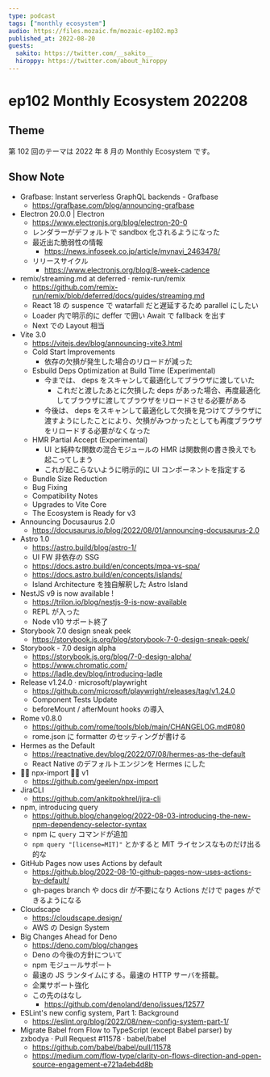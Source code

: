 ```yaml
---
type: podcast
tags: ["monthly ecosystem"]
audio: https://files.mozaic.fm/mozaic-ep102.mp3
published_at: 2022-08-20
guests:
  sakito: https://twitter.com/__sakito__
  hiroppy: https://twitter.com/about_hiroppy
---
```


# ep102 Monthly Ecosystem 202208

## Theme

第 102 回のテーマは 2022 年 8 月の Monthly Ecosystem です。

## Show Note

- Grafbase: Instant serverless GraphQL backends - Grafbase
  - https://grafbase.com/blog/announcing-grafbase
- Electron 20.0.0 | Electron
  - https://www.electronjs.org/blog/electron-20-0
  - レンダラーがデフォルトで sandbox 化されるようになった
  - 最近出た脆弱性の情報
    - https://news.infoseek.co.jp/article/mynavi_2463478/
  - リリースサイクル
    - https://www.electronjs.org/blog/8-week-cadence
- remix/streaming.md at deferred · remix-run/remix
  - https://github.com/remix-run/remix/blob/deferred/docs/guides/streaming.md
  - React 18 の suspence で watarfall だと遅延するため parallel にしたい
  - Loader 内で明示的に deffer で囲い Await で fallback を出す
  - Next での Layout 相当
- Vite 3.0
  - https://vitejs.dev/blog/announcing-vite3.html
  - Cold Start Improvements
    - 依存の欠損が発生した場合のリロードが減った
  - Esbuild Deps Optimization at Build Time (Experimental)
    - 今までは、 deps をスキャンして最適化してブラウザに渡していた
      - これだと渡したあとに欠損した deps があった場合、再度最適化してブラウザに渡してブラウザをリロードさせる必要がある
    - 今後は、 deps をスキャンして最適化して欠損を見つけてブラウザに渡すようにしたことにより、欠損がみつかったとしても再度ブラウザをリロードする必要がなくなった
  - HMR Partial Accept (Experimental)
    - UI と純粋な関数の混合モジュールの HMR は関数側の書き換えでも起こってしまう
    - これが起こらないように明示的に UI コンポーネントを指定する
  - Bundle Size Reduction
  - Bug Fixing
  - Compatibility Notes
  - Upgrades to Vite Core
  - The Ecosystem is Ready for v3
- Announcing Docusaurus 2.0
  - https://docusaurus.io/blog/2022/08/01/announcing-docusaurus-2.0
- Astro 1.0
  - https://astro.build/blog/astro-1/
  - UI FW 非依存の SSG
  - https://docs.astro.build/en/concepts/mpa-vs-spa/
  - https://docs.astro.build/en/concepts/islands/
  - Island Architecture を独自解釈した Astro Island
- NestJS v9 is now available !
  - https://trilon.io/blog/nestjs-9-is-now-available
  - REPL が入った
  - Node v10 サポート終了
- Storybook 7.0 design sneak peek
  - https://storybook.js.org/blog/storybook-7-0-design-sneak-peek/
- Storybook - 7.0 design alpha
  - https://storybook.js.org/blog/7-0-design-alpha/
  - https://www.chromatic.com/
  - https://ladle.dev/blog/introducing-ladle
- Release v1.24.0 · microsoft/playwright
  - https://github.com/microsoft/playwright/releases/tag/v1.24.0
  - Component Tests Update
  - beforeMount / afterMount hooks の導入
- Rome v0.8.0
  - https://github.com/rome/tools/blob/main/CHANGELOG.md#080
  - rome.json に formatter のセッティングが書ける
- Hermes as the Default
  - https://reactnative.dev/blog/2022/07/08/hermes-as-the-default
  - React Native のデフォルトエンジンを Hermes にした
- 🧙‍♂️ npx-import 🧙‍♀️ v1
  - https://github.com/geelen/npx-import
- JiraCLI
  - https://github.com/ankitpokhrel/jira-cli
- npm, introducing query
  - https://github.blog/changelog/2022-08-03-introducing-the-new-npm-dependency-selector-syntax
  - npm に `query` コマンドが追加
  - `npm query "[license=MIT]"` とかすると MIT ライセンスなものだけ出る的な
- GitHub Pages now uses Actions by default
  - https://github.blog/2022-08-10-github-pages-now-uses-actions-by-default/
  - gh-pages branch や docs dir が不要になり Actions だけで pages ができるようになる
- Cloudscape
  - https://cloudscape.design/
  - AWS の Design System
- Big Changes Ahead for Deno
  - https://deno.com/blog/changes
  - Deno の今後の方針について
  - npm モジュールサポート
  - 最速の JS ランタイムにする。最速の HTTP サーバを搭載。
  - 企業サポート強化
  - この先のはなし
    - https://github.com/denoland/deno/issues/12577
- ESLint's new config system, Part 1: Background
  - https://eslint.org/blog/2022/08/new-config-system-part-1/
- Migrate Babel from Flow to TypeScript (except Babel parser) by zxbodya · Pull Request #11578 · babel/babel
  - https://github.com/babel/babel/pull/11578
  - https://medium.com/flow-type/clarity-on-flows-direction-and-open-source-engagement-e721a4eb4d8b
